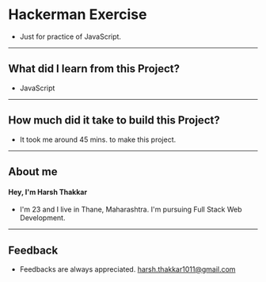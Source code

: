 # Hackerman Exercise

- Just for practice of JavaScript.

---

## What did I learn from this Project?

- JavaScript

---

## How much did it take to build this Project?

- It took me around 45 mins. to make this project.

---

## **About me**

#### **Hey, I'm Harsh Thakkar**

- I'm 23 and I live in Thane, Maharashtra. I'm pursuing Full Stack Web Development.

---

## **Feedback**

- Feedbacks are always appreciated. harsh.thakkar1011@gmail.com
